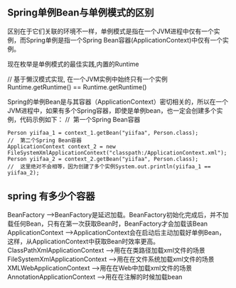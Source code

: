 ## Spring单例Bean与单例模式的区别
区别在于它们关联的环境不一样，单例模式是指在一个JVM进程中仅有一个实例，而Spring单例是指一个Spring Bean容器(ApplicationContext)中仅有一个实例。


现在枚举是单例模式的最佳实践,内置的Runtime

// 基于懒汉模式实现, 在一个JVM实例中始终只有一个实例
Runtime.getRuntime() == Runtime.getRuntime()

Spring的单例Bean是与其容器（ApplicationContext）密切相关的，所以在一个JVM进程中，如果有多个Spring容器，即使是单例bean，也一定会创建多个实例，代码示例如下：
//  第一个Spring Bean容器
```ApplicationContext context_1 = new FileSystemXmlApplicationContext("classpath:/ApplicationContext.xml");
Person yiifaa_1 = context_1.getBean("yiifaa", Person.class);
//  第二个Spring Bean容器
ApplicationContext context_2 = new FileSystemXmlApplicationContext("classpath:/ApplicationContext.xml");
Person yiifaa_2 = context_2.getBean("yiifaa", Person.class);
//  这里绝对不会相等，因为创建了多个实例System.out.println(yiifaa_1 == yiifaa_2);
```
## spring 有多少个容器
BeanFactory		-->BeanFactory是延迟加载。BeanFactory初始化完成后，并不加载任何Bean，只有在第一次获取Bean时，BeanFactory才会加载该Bean
ApplicationContext -->ApplicationContext会在启动后主动加载好单例Bean，这样，从ApplicationContext中获取Bean时效率更高。
ClassPathXmlApplicationContext -->用在在类路径加载xml文件的场景
FileSystemXmlApplicationContext -->用在在文件系统加载xml文件的场景
XMLWebApplicationContext	-->用在在Web中加载xml文件的场景
AnnotationApplicationContext -->用在在注解的时候加载bean

